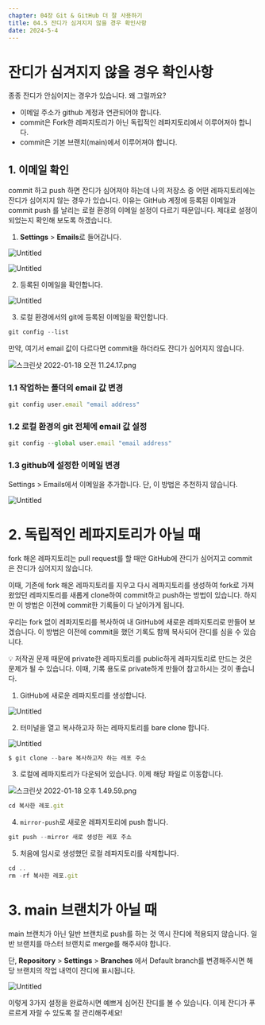 ```yaml
---
chapter: 04장 Git & GitHub 더 잘 사용하기
title: 04.5 잔디가 심겨지지 않을 경우 확인사항
date: 2024-5-4
---
```


# 잔디가 심겨지지 않을 경우 확인사항

종종 잔디가 안심어지는 경우가 있습니다. 왜 그럴까요?

- 이메일 주소가 github 계정과 연관되어야 합니다.
- commit은 Fork한 레파지토리가 아닌 독립적인 레파지토리에서 이루어져야 합니다.
- commit은 기본 브랜치(main)에서 이루어져야 합니다.

## 1. 이메일 확인

commit 하고 push 하면 잔디가 심어져야 하는데 나의 저장소 중 어떤 레파지토리에는 잔디가 심어지지 않는 경우가 있습니다. 이유는 GitHub 계정에 등록된 이메일과 commit push 를 날리는 로컬 환경의 이메일 설정이 다르기 때문입니다. 제대로 설정이 되었는지 확인해 보도록 하겠습니다.

1. **Settings** > **Emails**로 들어갑니다.

![Untitled](/images/github/chapter04-5/Untitled.png)

![Untitled](/images/github/chapter04-5/Untitled%201.png)

2.  등록된 이메일을 확인합니다.

![Untitled](/images/github/chapter04-5/Untitled%202.png)

3. 로컬 환경에서의 git에 등록된 이메일을 확인합니다.

```jsx
git config --list
```

만약, 여기서 email 값이 다르다면 commit을 하더라도 잔디가 심어지지 않습니다.

![스크린샷 2022-01-18 오전 11.24.17.png](/images/github/chapter04-5/11.24.17.png)

### 1.1 작업하는 폴더의 email 값 변경

```jsx
git config user.email "email address"
```

### 1.2 로컬 환경의 git 전체에 email 값 설정

```jsx
git config --global user.email "email address"
```

### 1.3 github에 설정한 이메일 변경

Settings > Emails에서 이메일을 추가합니다. 단, 이 방법은 추천하지 않습니다.

![Untitled](/images/github/chapter04-5/Untitled%203.png)

# 2. 독립적인 레파지토리가 아닐 때

fork 해온 레파지토리는 pull request를 할 때만 GitHub에 잔디가 심어지고 commit은 잔디가 심어지지 않습니다.

이때, 기존에 fork 해온 레파지토리를 지우고 다시 레파지토리를 생성하여 fork로 가져왔었던 레파지토리를 새롭게 clone하여 commit하고 push하는 방법이 있습니다. 하지만 이 방법은 이전에 commit한 기록들이 다 날아가게 됩니다.

우리는 fork 없이 레파지토리를 복사하여 내 GitHub에 새로운 레파지토리로 만들어 보겠습니다. 이 방법은 이전에 commit을 했던 기록도 함께 복사되어 잔디를 심을 수 있습니다.

<aside>
💡 저작권 문제 때문에 private한 레파지토리를 public하게 레파지토리로 만드는 것은 문제가 될 수 있습니다. 이때, 기록 용도로 private하게 만들어 참고하시는 것이 좋습니다.

</aside>

1. GitHub에 새로운 레파지토리를 생성합니다.

![Untitled](/images/github/chapter04-5/Untitled%204.png)

2. 터미널을 열고 복사하고자 하는 레파지토리를 bare clone 합니다.

![Untitled](/images/github/chapter04-5/Untitled%205.png)

```jsx
$ git clone --bare 복사하고자 하는 레포 주소
```

3. 로컬에 레파지토리가 다운되어 있습니다. 이제 해당 파일로 이동합니다.

![스크린샷 2022-01-18 오후 1.49.59.png](/images/github/chapter04-5/1.49.59.png)

```jsx
cd 복사한 레포.git
```

4. `mirror-push`로 새로운 레파지토리에 push 합니다.

```jsx
git push --mirror 새로 생성한 레포 주소
```

5. 처음에 임시로 생성했던 로컬 레파지토리를 삭제합니다.

```jsx
cd ..
rm -rf 복사한 레포.git
```

# 3. main 브랜치가 아닐 때

main 브랜치가 아닌 일반 브랜치로 push를 하는 것 역시 잔디에 적용되지 않습니다. 일반 브랜치를 마스터 브랜치로 merge를 해주셔야 합니다.

단, **Repository** > **Settings** > **Branches** 에서 Default branch를 변경해주시면 해당 브랜치의 작업 내역이 잔디에 표시됩니다.

![Untitled](/images/github/chapter04-5/Untitled%206.png)

이렇게 3가지 설정을 완료하시면 예쁘게 심어진 잔디를 볼 수 있습니다. 이제 잔디가 푸르르게 자랄 수 있도록 잘 관리해주세요!
